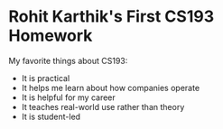 # Rohit Karthik's First CS193 Homework

My favorite things about CS193:
- It is practical
- It helps me learn about how companies operate
- It is helpful for my career
- It teaches real-world use rather than theory
- It is student-led
